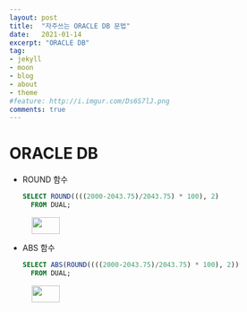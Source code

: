 ```yaml
---
layout: post
title:  "자주쓰는 ORACLE DB 문법"
date:   2021-01-14
excerpt: "ORACLE DB"
tag:
- jekyll 
- moon
- blog
- about
- theme
#feature: http://i.imgur.com/Ds6S7lJ.png
comments: true
---
```


# ORACLE DB 

- ROUND 함수

  ```sql
  SELECT ROUND((((2000-2043.75)/2043.75) * 100), 2)
  	FROM DUAL;
  ```
<figure>
    <a href="{{ site.url }}/assets/img/SQL/ROUND.PNG"><img src="{{ site.url }}/assets/img/SQL/ROUND.PNG" width="50" height="30"></a>
</figure>


- ABS 함수

  ```sql
  SELECT ABS(ROUND((((2000-2043.75)/2043.75) * 100), 2))
  	FROM DUAL;
  ```
<figure>
    <a href="{{ site.url }}/assets/img/SQL/ABS.PNG"><img src="{{ site.url }}/assets/img/SQL/ABS.PNG" width="50" height="30"></a>
</figure>
  